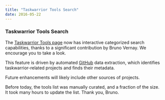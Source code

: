 ```yaml
---
title: "Taskwarrior Tools Search"
date: 2016-05-22
---
```


### Taskwarrior Tools Search 

The [Taskwarrior Tools page](../../tools/) now has interactive categorized search capabilities, thanks to a significant contribution by Bruno Vernay.
We encourage you to take a look.

This feature is driven by automated [GitHub](https://github.com) data extraction, which identifies taskwarrior-related projects and finds their metadata.

Future enhancements will likely include other sources of projects.

Before today, the tools list was manually curated, and a fraction of the size.
It took many hours to update the list.
Thank you, Bruno.
